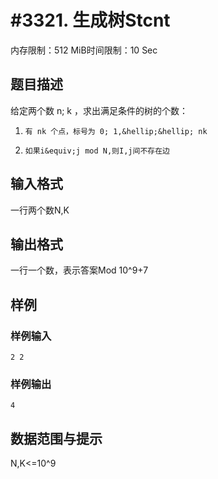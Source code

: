 # #3321. 生成树Stcnt

内存限制：512 MiB时间限制：10 Sec

## 题目描述

 给定两个数 n; k ，求出满足条件的树的个数：
1.     有 nk 个点，标号为 0; 1,&hellip;&hellip; nk
2.     如果i&equiv;j mod N,则I,j间不存在边

## 输入格式

 
一行两个数N,K

## 输出格式

一行一个数，表示答案Mod 10^9+7

 

## 样例

### 样例输入

    
    2 2
    
     
    

### 样例输出

    
    
    
    4
    
     
    
    

## 数据范围与提示


N,K<=10^9
